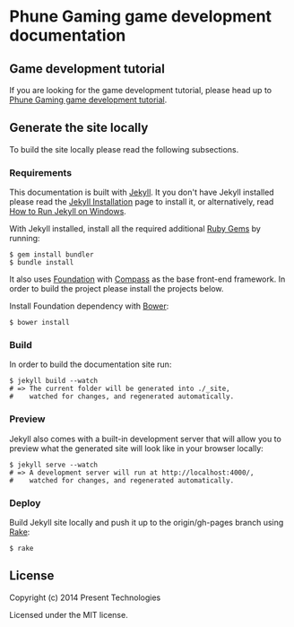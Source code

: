 # Phune Gaming game development documentation

## Game development tutorial

If you are looking for the game development tutorial, please head up to [Phune Gaming game development tutorial](http://developers.phune.com).

## Generate the site locally

To build the site locally please read the following subsections.

### Requirements

This documentation is built with [Jekyll](http://jekyllrb.com/). It you don't have Jekyll installed please read the [Jekyll Installation](http://jekyllrb.com/docs/installation/) page to install it, or alternatively, read [How to Run Jekyll on Windows](https://github.com/juthilo/run-jekyll-on-windows/).

With Jekyll installed, install all the required additional [Ruby Gems](https://rubygems.org/) by running:

```
$ gem install bundler
$ bundle install
```

It also uses [Foundation](http://foundation.zurb.com/) with [Compass](http://compass-style.org/) as the base front-end framework. In order to build the project please install the projects below.

Install Foundation dependency with [Bower](http://bower.io):

```
$ bower install
```

### Build

In order to build the documentation site run:

```
$ jekyll build --watch
# => The current folder will be generated into ./_site,
#    watched for changes, and regenerated automatically.
```

### Preview

Jekyll also comes with a built-in development server that will allow you to preview what the generated site will look like in your browser locally:

```
$ jekyll serve --watch
# => A development server will run at http://localhost:4000/,
#    watched for changes, and regenerated automatically.
```

### Deploy

Build Jekyll site locally and push it up to the origin/gh-pages branch using [Rake](http://rake.rubyforge.org/):

```
$ rake
```

## License

Copyright (c) 2014 Present Technologies

Licensed under the MIT license.
